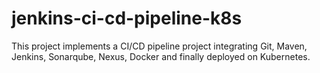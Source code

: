 # jenkins-ci-cd-pipeline-k8s
This project implements a CI/CD pipeline project integrating Git, Maven, Jenkins, Sonarqube, Nexus, Docker and finally deployed on Kubernetes.
